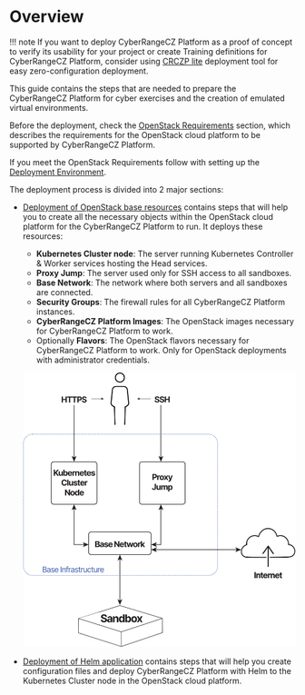 # Overview

!!! note
    If you want to deploy CyberRangeCZ Platform as a proof of concept to verify its usability for your project or create Training definitions for CyberRangeCZ Platform, consider using [CRCZP lite](https://github.com/cyberrangecz/devops-crczp-lite) deployment tool for easy zero-configuration deployment.

This guide contains the steps that are needed to prepare the CyberRangeCZ Platform for cyber exercises and the creation of emulated virtual environments.

Before the deployment, check the [OpenStack Requirements](openstack-requirements.md) section, which describes the requirements for the OpenStack cloud platform to be supported by CyberRangeCZ Platform.

If you meet the OpenStack Requirements follow with setting up the [Deployment Environment](https://github.com/cyberrangecz/devops-tf-deployment?tab=readme-ov-file#preparing-the-deployment-environment).

The deployment process is divided into 2 major sections:

* [Deployment of OpenStack base resources](https://github.com/cyberrangecz/devops-tf-deployment/blob/master/BASE.md) contains steps that will help you to create all the necessary objects within the OpenStack cloud platform for the CyberRangeCZ Platform to run. It deploys these resources:
    * **Kubernetes Cluster node**: The server running Kubernetes Controller & Worker services hosting the Head services.
    * **Proxy Jump**: The server used only for SSH access to all sandboxes.
    * **Base Network**: The network where both servers and all sandboxes are connected.
    * **Security Groups**: The firewall rules for all CyberRangeCZ Platform instances.
    * **CyberRangeCZ Platform Images**: The OpenStack images necessary for CyberRangeCZ Platform to work.
    * Optionally **Flavors**:  The OpenStack flavors necessary for CyberRangeCZ Platform to work. Only for OpenStack deployments with administrator credentials.

    ![base-infrastructure](../img/installation-guide/base-infrastructure.svg)

* [Deployment of Helm application](https://github.com/cyberrangecz/devops-tf-deployment/blob/master/HELM.md) contains steps that will help you create configuration files and deploy CyberRangeCZ Platform with Helm to the Kubernetes Cluster node in the OpenStack cloud platform.

